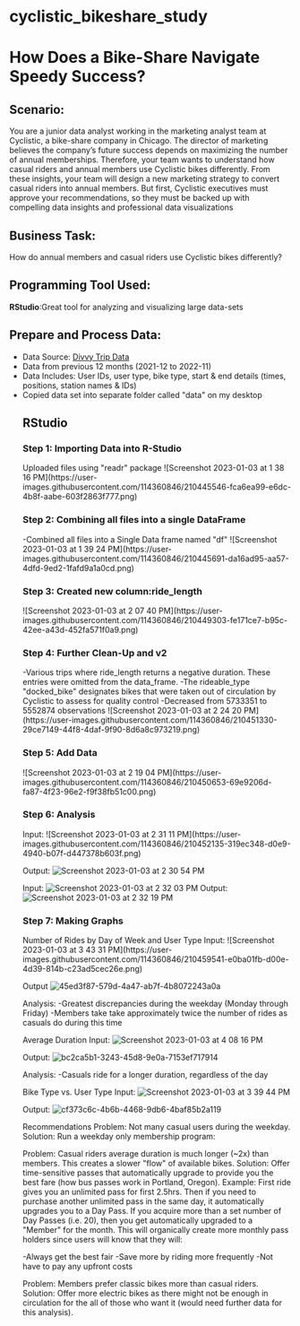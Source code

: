 # cyclistic_bikeshare_study
<h1>How Does a Bike-Share Navigate Speedy Success?</h1>

<h2>Scenario:</h2>
You are a junior data analyst working in the marketing analyst team at Cyclistic, a bike-share company in Chicago. The director of marketing believes the company’s future success depends on maximizing the number of annual memberships. Therefore, your team wants to understand how casual riders and annual members use Cyclistic bikes differently. From these insights, your team will design a new marketing strategy to convert casual riders into annual members. But first, Cyclistic executives must approve your recommendations, so they must be backed up with compelling data insights and professional data visualizations


<h2>Business Task:</h2>
How do annual members and casual riders use Cyclistic bikes differently?

<h2> Programming Tool Used:</h2>
<b>RStudio</b>:Great tool for analyzing and visualizing large data-sets 

<h2>Prepare and Process Data:</h2>
<ul>
  <li> Data Source: <a href="https://divvy-tripdata.s3.amazonaws.com/index.html"> Divvy Trip Data </a> </li>
  <li>Data from previous 12 months (2021-12 to 2022-11)</li>
  <li>Data Includes: User IDs, user type, bike type, start & end details (times, positions, station names & IDs)</li>
  <li>Copied data set into separate folder called "data" on my desktop</li>

<h2> RStudio </h2>
  <h3> Step 1: Importing Data into R-Studio</h3>
Uploaded files using "readr" package
![Screenshot 2023-01-03 at 1 38 16 PM](https://user-images.githubusercontent.com/114360846/210445546-fca6ea99-e6dc-4b8f-aabe-603f2863f777.png)


  <h3>Step 2: Combining all files into a single DataFrame</h3>
-Combined all files into a Single Data frame named "df"
![Screenshot 2023-01-03 at 1 39 24 PM](https://user-images.githubusercontent.com/114360846/210445691-da16ad95-aa57-4dfd-9ed2-1fafd9a1a0cd.png)

  <h3>Step 3: Created new column:ride_length</h3>
  ![Screenshot 2023-01-03 at 2 07 40 PM](https://user-images.githubusercontent.com/114360846/210449303-fe171ce7-b95c-42ee-a43d-452fa571f0a9.png)

  <h3>Step 4: Further Clean-Up and v2</h3>
-Various trips where ride_length returns a negative duration. These entries were omitted from the data_frame.
-The rideable_type "docked_bike" designates bikes that were taken out of circulation by Cyclistic to assess for quality control
-Decreased from 5733351 to 5552874 observations
![Screenshot 2023-01-03 at 2 24 20 PM](https://user-images.githubusercontent.com/114360846/210451330-29ce7149-44f8-4daf-9f90-8d6a8c973219.png)

  <h3>Step 5: Add Data</h3>
![Screenshot 2023-01-03 at 2 19 04 PM](https://user-images.githubusercontent.com/114360846/210450653-69e9206d-fa87-4f23-96e2-f9f38fb51c00.png)

  <h3>Step 6: Analysis</h3>
Input:
![Screenshot 2023-01-03 at 2 31 11 PM](https://user-images.githubusercontent.com/114360846/210452135-319ec348-d0e9-4940-b07f-d447378b603f.png)

Output:
![Screenshot 2023-01-03 at 2 30 54 PM](https://user-images.githubusercontent.com/114360846/210452105-18282c71-22c9-44a0-9151-cd4942678fbe.png)

Input:
![Screenshot 2023-01-03 at 2 32 03 PM](https://user-images.githubusercontent.com/114360846/210452226-45d9b958-db62-4181-a18a-90a3fad45dc5.png)
Output:
![Screenshot 2023-01-03 at 2 32 19 PM](https://user-images.githubusercontent.com/114360846/210452259-a525a285-6c96-4a0f-811c-2941bb1bcd0f.png)


  <h3>Step 7: Making Graphs</h3>
Number of Rides by Day of Week and User Type
Input:
![Screenshot 2023-01-03 at 3 43 31 PM](https://user-images.githubusercontent.com/114360846/210459541-e0ba01fb-d00e-4d39-814b-c23ad5cec26e.png)

Output
![45ed3f87-579d-4a47-ab7f-4b8072243a0a](https://user-images.githubusercontent.com/114360846/210459581-4c24e7ed-ff13-4d32-a707-e4304fd5aa3f.png)

Analysis:
-Greatest discrepancies during the weekday (Monday through Friday)
  -Members take take approximately twice the number of rides as casuals do during this time

Average Duration 
Input:
![Screenshot 2023-01-03 at 4 08 16 PM](https://user-images.githubusercontent.com/114360846/210461659-fe6d86c3-1689-4df7-9bec-4f123a0f1b34.png)

Output:
![bc2ca5b1-3243-45d8-9e0a-7153ef717914](https://user-images.githubusercontent.com/114360846/210461691-6bfe77ac-9dba-44c3-91e1-c68fc918a9b8.png)


Analysis:
-Casuals ride for a longer duration, regardless of the day

Bike Type vs. User Type
Input:
![Screenshot 2023-01-03 at 3 39 44 PM](https://user-images.githubusercontent.com/114360846/210459199-4b93df65-9cd2-4a36-bfb7-6a04c4bffe1c.png)

Output:
![cf373c6c-4b6b-4468-9db6-4baf85b2a119](https://user-images.githubusercontent.com/114360846/210459284-7b651e95-fdec-441b-8bc1-c504f10c6f4e.png)


Recommendations
Problem: Not many casual users during the weekday.
Solution: Run a weekday only membership program:

Problem: Casual riders average duration is much longer (~2x) than members. This creates a slower "flow" of available bikes.
Solution: Offer time-sensitive passes that automatically upgrade to provide you the best fare (how bus passes work in Portland, Oregon). Example: First ride gives you an unlimited pass for first 2.5hrs. Then if you need to purchase another unlimited pass in the same day, it automatically upgrades you to a Day Pass. If you acquire more than a set number of Day Passes (i.e. 20), then you get automatically upgraded to a "Member" for the month. This will organically create more monthly pass holders since users will know that they will:

-Always get the best fair
-Save more by riding more frequently
-Not have to pay any upfront costs

Problem: Members prefer classic bikes more than casual riders.
Solution: Offer more electric bikes as there might not be enough in circulation for the all of those who want it (would need further data for this analysis).
